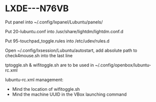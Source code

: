 LXDE---N76VB
============

Put panel into ~/.config/lxpanel/Lubuntu/panels/

Put 20-lubuntu.conf into /usr/share/lightdm/lightdm.conf.d

Put 95-touchpad_toggle.rules into /etc/udev/rules.d
	
Open ~/.config/lxsession/Lubuntu/autostart, add absolute path to check4mouse.sh into the last line

tptoggle.sh & wifitoggle.sh are to be used in ~/.config/openbox/lubuntu-rc.xml

lubuntu-rc.xml management:
* Mind the location of wifitoggle.sh
* Mind the machine UUID in the VBox launching command
